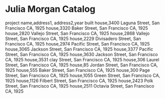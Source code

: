 # Julia Morgan Catalog
project name,address1, address2,year built
house,3400 Laguna Street, San Francisco CA, 1925
house,3320 Baker Street, San Francisco CA, 1925
house,2820 Vallejo Street, San Francisco CA, 1925
house,2868 Vallejo Street, San Francisco CA, 1925
house,2229 Divisadero Street, San Francisco CA, 1925
house,2974 Pacific Street, San Francisco CA, 1925
house,3065 Jackson Street, San Francisco CA, 1925
house,3377 Pacific Street, San Francisco CA, 1925
house,3630 Jackson Street, San Francisco CA, 1925
house,3531 clay Street, San Francisco CA, 1925
house,306 Laurel Street, San Francisco CA, 1925
house,85 Jordan Street, San Francisco CA, 1925
house,555 Baker Street, San Francisco CA, 1925
house,300 Page Street, San Francisco CA, 1925
house,1055 Green Street, San Francisco CA, 1925
house,1126 Filbert Street, San Francisco CA, 1925
house,2423 Polk Street, San Francisco CA, 1925
house,2511 Octavia Street, San Francisco CA, 1925
